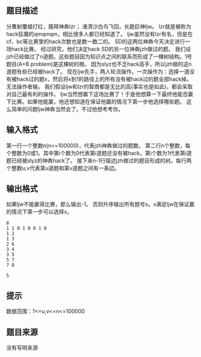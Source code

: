 


## 题目描述
分曹射覆蜡灯红，膜拜神犇lzr；
渚清沙白鸟飞回，长跪巨神ljw。
lzr就是被称为hack狂魔的qmqmqm，相比很多人都已经知道了。
ljw虽然没有lzr有名，但是在cf、bc等比赛里的hack次数也是数一数二的。
SD的这两位神犇今天决定进行一场hack比赛。
经过研究，他们决定hack SD的另一位神犇jzh做过的题。
我们设jzh已经做过了n道题。这些题目因为知识点之间的联系而形成了一棵树结构。1号题目(A+B problem)是这棵树的根。
因为slyz也不乏hack高手，所以jzh做的这n道题有些已经被hack了。
现在ljw先手，两人轮流操作。一次操作为：选择一道没有被hack过的题x，然后将x到1的路径上的所有没有被hack过的题全部hack掉。
无法操作者输。
我们假设ljw和lzr的智商都是无比的高(事实也是如此)，都会采取对自己最有利的操作。
ljw当然想赢下这场比赛了！于是他想算一下最终他能否赢下比赛。如果他能赢，他还想知道在保证他赢的情况下第一步他选择哪些题。
这么简单的问题ljw神犇当然会了。不过他想考考你。
## 输入格式
第一行一个整数n(n<=100000)，代表jzh神犇做过的题数。
第二行n个整数，每个整数为0或1。其中第i个数为0代表第i道题还没有被hack，第i个数为1代表第i道题已经被slyz的神犇hack了。
接下来n-1行描述jzh做过的题目形成的树。每行两个整数u,v代表第u道题和第v道题之间有一条边。
## 输出格式
如果ljw不能赢得比赛，那么输出-1。
否则升序输出所有题号x。x满足ljw在保证赢的情况下第一步可以选择x。

```input1
8
1 1 0 1 0 0 1 0
1 2
1 3
2 6
3 4
3 5
5 7
7 8 

```

```output1
5
```

## 提示
数据范围：1<=u,v<=n<=100000
## 题目来源
没有写明来源


